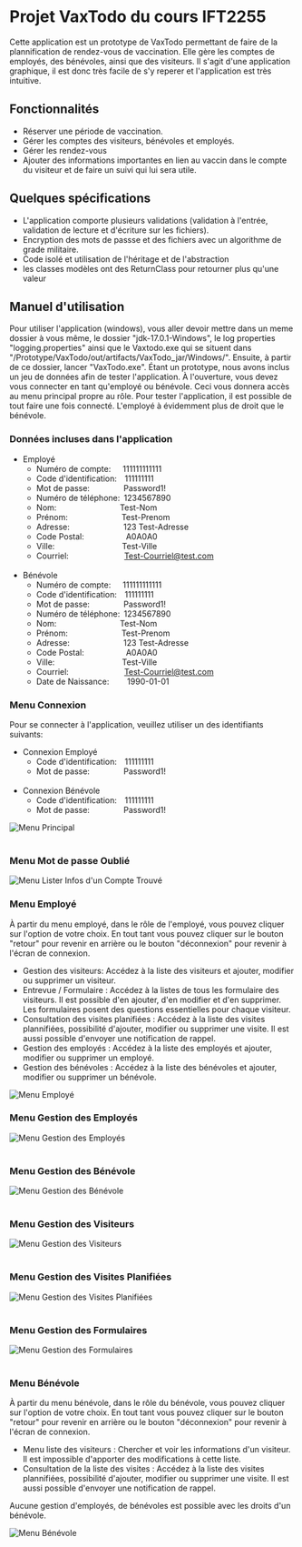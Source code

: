 # Projet VaxTodo du cours IFT2255

Cette application est un prototype de VaxTodo permettant de faire de la plannification de rendez-vous de vaccination.
Elle gère les comptes de employés, des bénévoles, ainsi que des visiteurs.
Il s'agit d'une application graphique, il est donc très facile de s'y reperer et l'application est très intuitive.

## Fonctionnalités

- Réserver une période de vaccination.
- Gérer les comptes des visiteurs, bénévoles et employés.
- Gérer les rendez-vous
- Ajouter des informations importantes en lien au vaccin dans le compte du visiteur et de faire un suivi qui lui sera utile.

## Quelques spécifications

- L'application comporte plusieurs validations (validation à l'entrée, validation de lecture et d'écriture sur les fichiers).
- Encryption des mots de passse et des fichiers avec un algorithme de grade militaire.
- Code isolé et utilisation de l'héritage et de l'abstraction
- les classes modèles ont des ReturnClass pour retourner plus qu'une valeur

## Manuel d'utilisation

Pour utiliser l'application (windows), vous aller devoir mettre dans un meme dossier à vous même, le dossier "jdk-17.0.1-Windows", 
le log properties "logging.properties" ainsi que le Vaxtodo.exe qui se situent dans  "/Prototype/VaxTodo/out/artifacts/VaxTodo_jar/Windows/".
Ensuite, à partir de ce dossier, lancer "VaxTodo.exe".
Étant un prototype, nous avons inclus un jeu de données afin de tester l'application.
À l'ouverture, vous devez vous connecter en tant qu'employé ou bénévole. Ceci vous donnera accès
au menu principal propre au rôle. Pour tester l'application, il est possible de tout faire une fois connecté. L'employé à évidemment plus de droit que le bénévole.

### Données incluses dans l'application

- Employé
    - Numéro de compte:&emsp;&ensp;111111111111
    - Code d'identification:&emsp;111111111
    - Mot de passe: &emsp;&emsp;&emsp;&emsp;Password1!
    - Numéro de téléphone:&ensp;1234567890
    - Nom:&emsp;&emsp;&emsp;&emsp;&emsp;&emsp;&emsp;&emsp;Test-Nom
    - Prénom: &emsp;&emsp;&emsp;&emsp;&emsp;&emsp;&ensp;Test-Prenom
    - Adresse: &emsp;&emsp;&emsp;&emsp;&emsp;&emsp;&ensp;123 Test-Adresse
    - Code Postal: &emsp;&emsp;&emsp;&emsp;&emsp;A0A0A0
    - Ville:&emsp;&emsp;&emsp;&emsp;&emsp;&emsp;&emsp;&emsp;&ensp;Test-Ville
    - Courriel:&emsp;&emsp;&emsp;&emsp;&emsp;&emsp;&emsp;Test-Courriel@test.com
<br/><br/>
- Bénévole
    - Numéro de compte:&emsp;&ensp;111111111111
    - Code d'identification:&emsp;111111111
    - Mot de passe: &emsp;&emsp;&emsp;&emsp;Password1!
    - Numéro de téléphone:&ensp;1234567890
    - Nom:&emsp;&emsp;&emsp;&emsp;&emsp;&emsp;&emsp;&emsp;Test-Nom
    - Prénom: &emsp;&emsp;&emsp;&emsp;&emsp;&emsp;&ensp;Test-Prenom
    - Adresse: &emsp;&emsp;&emsp;&emsp;&emsp;&emsp;&ensp;123 Test-Adresse
    - Code Postal: &emsp;&emsp;&emsp;&emsp;&emsp;A0A0A0
    - Ville:&emsp;&emsp;&emsp;&emsp;&emsp;&emsp;&emsp;&emsp;&ensp;Test-Ville
    - Courriel:&emsp;&emsp;&emsp;&emsp;&emsp;&emsp;&emsp;Test-Courriel@test.com
    - Date de Naissance: &emsp;&emsp;1990-01-01

### Menu Connexion

Pour se connecter à l'application, veuillez utiliser un des identifiants suivants:

- Connexion Employé
    - Code d'identification:&emsp;111111111
    - Mot de passe: &emsp;&emsp;&emsp;&emsp;Password1!
<br/><br/>
- Connexion Bénévole
    - Code d'identification:&emsp;111111111
    - Mot de passe: &emsp;&emsp;&emsp;&emsp;Password1!


![Menu Principal](./images/Menu_Principal.PNG)
<br/><br/>

### Menu Mot de passe Oublié




![Menu Lister Infos d'un Compte Trouvé](./images/Menu_Forgot_Password_Found.PNG)

### Menu Employé

À partir du menu employé, dans le rôle de l'employé, vous pouvez cliquer sur l'option de votre choix.
En tout tant vous pouvez cliquer sur le bouton "retour" pour revenir en arrière ou le bouton "déconnexion" pour revenir à l'écran de connexion.

- Gestion des visiteurs: Accédez à la liste des visiteurs et ajouter, modifier ou supprimer un visiteur.
- Entrevue / Formulaire : Accédez à la listes de tous les formulaire des visiteurs. Il est possible d'en ajouter, d'en modifier et d'en supprimer. Les formulaires posent des questions essentielles pour chaque visiteur.
- Consultation des visites planifiées : Accédez à la liste des visites plannifiées, possibilité d'ajouter, modifier ou supprimer une visite. Il est aussi possible d'envoyer une notification de rappel.
- Gestion des employés : Accédez à la liste des employés et ajouter, modifier ou supprimer un employé.
- Gestion des bénévoles : Accédez à la liste des bénévoles et ajouter, modifier ou supprimer un bénévole.

![Menu Employé](./images/Menu_Employe.PNG)

### Menu Gestion des Employés




![Menu Gestion des Employés](./images/Menu_Gestion_Employes.PNG)
<br/><br/>

### Menu Gestion des Bénévole




![Menu Gestion des Bénévole](./images/Menu_Gestion_Benevoles.PNG)
<br/><br/>

### Menu Gestion des Visiteurs




![Menu Gestion des Visiteurs](./images/Menu_Gestion_Visiteurs.PNG)
<br/><br/>

### Menu Gestion des Visites Planifiées




![Menu Gestion des Visites Planifiées](./images/Menu_Calendrier.PNG)
<br/><br/>

### Menu Gestion des Formulaires




![Menu Gestion des Formulaires](./images/Menu_Gestion_Formulaires.PNG)
<br/><br/>

### Menu Bénévole

À partir du menu bénévole, dans le rôle du bénévole, vous pouvez cliquer sur l'option de votre choix.
En tout tant vous pouvez cliquer sur le bouton "retour" pour revenir en arrière ou le bouton "déconnexion" pour revenir à l'écran de connexion.

- Menu liste des visiteurs : Chercher et voir les informations d'un visiteur. Il est impossible d'apporter des modifications à cette liste.
- Consultation de la liste des visites : Accédez à la liste des visites plannifiées, possibilité d'ajouter, modifier ou supprimer une visite. Il est aussi possible d'envoyer une notification de rappel.

Aucune gestion d'employés, de bénévoles est possible avec les droits d'un bénévole.


![Menu Bénévole](./images/Menu_Benevole.PNG)


